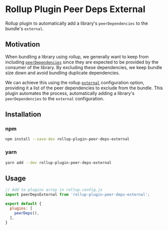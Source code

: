 # Rollup Plugin Peer Deps External
Rollup plugin to automatically add a library's `peerDependencies` to the bundle's `external`.

## Motivation
When bundling a library using rollup, we generally want to keep from including 
[`peerDependencies`](https://nodejs.org/en/blog/npm/peer-dependencies/) since they are expected to be 
provided by the consumer of the library. By excluding these dependencies, we keep bundle size down and 
avoid bundling duplicate dependencies.

We can achieve this using the rollup [`external`](https://github.com/rollup/rollup/wiki/JavaScript-API#external)
configuration option, providing it a list of the peer dependencies to exclude from the bundle. 
This plugin automates the process, automatically adding a library's `peerDependencies` to the `external` configuration.

## Installation

### npm
```bash
npm install --save-dev rollup-plugin-peer-deps-external
```

### yarn
```bash
yarn add --dev rollup-plugin-peer-deps-external
```

## Usage
```javascript
// Add to plugins array in rollup.config.js
import peerDepsExternal from 'rollup-plugin-peer-deps-external';

export default {
  plugins: [
    peerDeps(),
  ],
}
```
